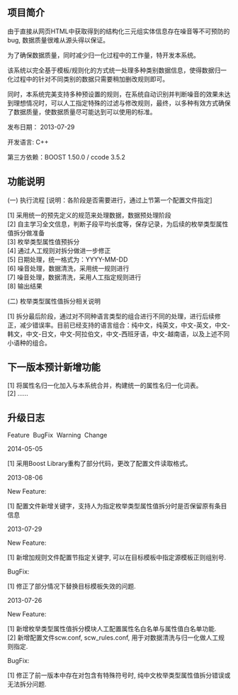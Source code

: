 <h2>项目简介</h2>

由于直接从网页HTML中获取得到的结构化三元组实体信息存在噪音等不可预防的bug, 数据质量很难从源头得以保证。

为了确保数据质量，同时减少归一化过程中的工作量，特开发本系统。

该系统以完全基于模板/规则化的方式统一处理多种类别数据信息，使得数据归一化过程中的针对不同类别的数据只需要稍加删改规则即可。

同时，本系统完美支持多种预设置的规则，在系统自动识别并判断噪音的效果未达到理想情况时，可以人工指定特殊的过滤与修改规则，最终，以多种有效方式确保了数据质量，使数据质量尽可能达到可以使用的标准。

发布日期： 2013-07-29

开发语言: C++

第三方依赖：BOOST 1.50.0 / ccode 3.5.2 

<h2>功能说明</h2>

(一) 执行流程 [说明：各阶段是否需要进行，通过上节第一个配置文件指定]

[1] 采用统一的预先定义的规范来处理数据，数据预处理阶段<br/>
[2] 自主学习全文信息，判断子段平均长度等，保存记录，为后续的枚举类型属性值拆分做准备<br/>
[3] 枚举类型属性值预拆分<br/>
[4] 通过人工规则对拆分做进一步修正<br/>
[5] 日期处理，统一格式为：YYYY-MM-DD<br/>
[6] 噪音处理，数据清洗，采用统一规则进行<br/>
[7] 噪音处理，数据清洗，采用人工指定规则进行<br/>
[8] 输出结果

(二) 枚举类型属性值拆分相关说明

[1] 拆分最后阶段，通过对不同种语言类型的组合进行不同的处理，进行后续修正，减少错误率。目前已经支持的语言组合：纯中文，纯英文，中文-英文，中文-韩文，中文-日文，中文-阿拉伯文，中文-西班牙语，中文-越南语，以及上述不同小语种的组合。

<h2>下一版本预计新增功能</h2>

[1] 将属性名归一化加入与本系统合并，构建统一的属性名归一化词表。<br/>
[2] ......

<h2>升级日志</h2>

Feature&nbsp;&nbsp;BugFix&nbsp;&nbsp;Warning&nbsp;&nbsp;Change

2014-05-05

[1] 采用Boost Library重构了部分代码，更改了配置文件读取格式。

2013-08-06

New Feature:

[1] 配置文件新增关键字，支持人为指定枚举类型属性值拆分时是否保留原有条目信息

2013-07-29

New Feature:

[1] 新增加规则文件配置节指定关键字, 可以在目标模板中指定源模板正则组别号.

BugFix:

[1] 修正了部分情况下替换目标模板失效的问题.

2013-07-26

New Feature:

[1] 新增枚举类型属性值拆分模块人工配置属性名白名单与属性值白名单功能.<br/>
[2] 新增配置文件scw.conf, scw_rules.conf, 用于对数据清洗与归一化做人工规则指定.

BugFix:

[1] 修正了前一版本中存在对包含有特殊符号时, 纯中文枚举类型属性值拆分错误或无法拆分问题.

